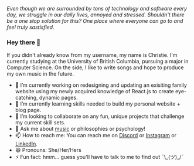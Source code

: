 *Even though we are surrounded by tons of technology and software every day, we struggle in our daily lives, annoyed and stressed. Shouldn't there be a one stop solution for this? One place where everyone can go to and feel truly sastisfied.*

### Hey there 👋

If you didn't already know from my username, my name is Christie. I'm currently studying at the University of British Columbia, pursuing a major in Computer Science. On the side, I like to write songs and hope to produce my own music in the future. 

- 🔭 I’m currently working on redesigning and updating an exisiting family website using my newly acquired knowledge of React.js to create eye-catching, dynamic pages.
- 🌱 I’m currently learning skills needed to build my personal website + blog page. 
- 👯 I’m looking to collaborate on any fun, unique projects that challenge my current skill sets.
- 💬 Ask me about <a href="https://open.spotify.com/user/c.leung1234567890?si=d2365d26dac241a7" target="_blank">music</a> or philosophies or psychology!
- 📫 How to reach me: You can reach me on <a href="https://discord.com/users/301028982684516352" target="_blank">Discord</a> or <a href="https://www.instagram.com/christie_leungg" target="_blank">Instagram</a> or <a href="https://www.linkedin.com/in/christie-leung-dev" target="_blank">LinkedIn</a>. 
- 😄 Pronouns: She/Her/Hers
- ⚡ Fun fact: hmm... guess you'll have to talk to me to find out ¯\\\_(ツ)\_/¯

<!--
**Christie-Leung/Christie-Leung** is a ✨ _special_ ✨ repository because its `README.md` (this file) appears on your GitHub profile.

Here are some ideas to get you started:

- 🔭 I’m currently working on ...
- 🌱 I’m currently learning ...
- 👯 I’m looking to collaborate on ...
- 🤔 I’m looking for help with ...
- 💬 Ask me about ...
- 📫 How to reach me: ...
- 😄 Pronouns: ...
- ⚡ Fun fact: ...
-->
